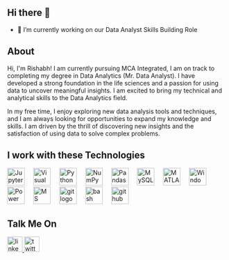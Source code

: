 ## Hi there 👋

<!--
**RishabhBhatt28/RishabhBhatt28** is a ✨ _special_ ✨ repository because its `README.md` (this file) appears on your GitHub profile.
Here are some ideas to get you started:
-->

- 🔭 I’m currently working on our Data Analyst Skills Building Role

## About 

Hi, I'm Rishabh! I am currently pursuing MCA Integrated, I am on track to completing my degree in Data Analytics (Mr. Data Analyst). I have developed a strong foundation in the life sciences and a passion for using data to uncover meaningful insights. I am excited to bring my technical and analytical skills to the Data Analytics field.

In my free time, I enjoy exploring new data analysis tools and techniques, and I am always looking for opportunities to expand my knowledge and skills. I am driven by the thrill of discovering new insights and the satisfaction of using data to solve complex problems.

###
<h2> I work with these Technologies </h2>
<div align="left">
  <img src="https://user-images.githubusercontent.com/25181517/183914128-3fc88b4a-4ac1-40e6-9443-9a30182379b7.png" height="40" alt="Jupyter Notebook logo"  />
  <img width="12" />
  <img src="https://user-images.githubusercontent.com/25181517/192108891-d86b6220-e232-423a-bf5f-90903e6887c3.png" height="40" alt="Visual Studio Code logo"  />
  <img width="12" />
  <img src="https://user-images.githubusercontent.com/25181517/183423507-c056a6f9-1ba8-4312-a350-19bcbc5a8697.png" height="40" alt="Python logo"  />
  <img width="12" />
  <img src="https://github.com/marwin1991/profile-technology-icons/assets/76012086/4ec200c2-acdf-4c42-b419-cd49cba3d09f" height="40" alt="NumPy logo"  />
  <img width="12" />
  <img src="https://github.com/marwin1991/profile-technology-icons/assets/76012086/24b02d77-2f28-43c7-b5d6-e15e3395851b" height="40" alt="Pandas logo"  />
  <img width="12" />
  <img src="https://user-images.githubusercontent.com/25181517/183896128-ec99105a-ec1a-4d85-b08b-1aa1620b2046.png" height="40" alt="MySQL logo"  />
  <img width="12" />
  <img src="https://user-images.githubusercontent.com/25181517/192106593-610ee31c-995e-4f24-b8e1-0f18eead6fae.png" height="40" alt="MATLAB logo"  />
  <img width="12" />
  <img src="https://user-images.githubusercontent.com/25181517/186884150-05e9ff6d-340e-4802-9533-2c3f02363ee3.png" height="40" alt="Windows logo"  />
  <img width="12" />
  <img src="https://upload.wikimedia.org/wikipedia/commons/thumb/c/cf/New_Power_BI_Logo.svg/600px-New_Power_BI_Logo.svg.png?20210102182532" height="40" alt="Power Bi logo"  />
  <img width="12" />
  <img src="https://download.logo.wine/logo/Microsoft_Excel/Microsoft_Excel-Logo.wine.png" height="40" alt="MS Excel logo"  />
  <img width="12" />
  <img src="https://cdn.jsdelivr.net/gh/devicons/devicon/icons/git/git-original.svg" height="40" alt="git logo"  />
  <img width="12" />
  <img src="https://cdn.jsdelivr.net/gh/devicons/devicon/icons/bash/bash-original.svg" height="40" alt="bash logo"  />
  <img width="12" />
  <img src="https://cdn.jsdelivr.net/gh/devicons/devicon/icons/github/github-original.svg" height="40" alt="github logo"  />
  <img width="12" />
</div>

###
<H2>Talk Me On</H2>
<div align="left">
  <a href="https://www.linkedin.com/in/rishabh-bhatt-bb4b8a204/" target="_blank">
    <img src="https://img.shields.io/static/v1?message=LinkedIn&logo=linkedin&label=&color=0077B5&logoColor=white&labelColor=&style=for-the-badge" height="35" alt="linkedin logo"  />
  </a>
  <a href="https://twitter.com/Rishabh280403" target="_blank">
    <img src="https://img.shields.io/static/v1?message=Twitter&logo=twitter&label=&color=1DA1F2&logoColor=white&labelColor=&style=for-the-badge" height="35" alt="twitter logo"  />
  </a>
</div>

